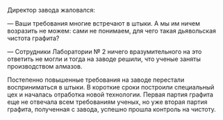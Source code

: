 Директор завода жаловался:

— Ваши требования многие встречают в штыки. А мы им ничем возразить не можем: сами не понимаем, для чего такая дьявольская чистота графита?

— Сотрудники Лаборатории № 2 ничего вразумительного на это ответить не могли и тогда на заводе решили, что ученые заняты производством алмазов.

Постепенно повышенные требования на заводе перестали восприниматься в штыки. В короткие сроки построили специальный цех и началась отработка новой технологии. Первая партия графита еще не отвечала всем требованиям ученых, но уже вторая партия графита, полученная с завода, успешно прошла контроль на чистоту.